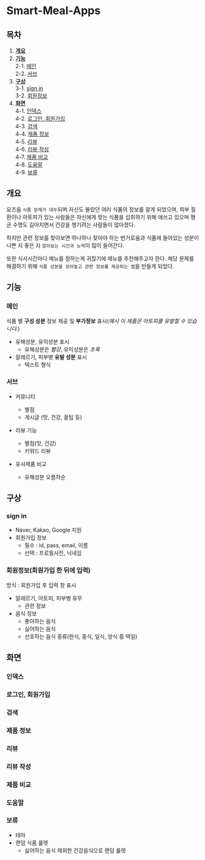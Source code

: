 <!-- @format -->

# Smart-Meal-Apps

## 목차

1. **[개요](#개요)**
2. **[기능](#기능)**<br>
  2-1. [메인](#메인)<br>
  2-2. [서브](#서브)<br>
3. **[구상](#구상)**<br>
  3-1. [sign in](#sign-in)<br>
  3-2. [회원정보](#회원정보)<br>
4. **[화면](#화면)**<br>
  4-1. [인덱스](#인덱스)<br>
  4-2. [로그인, 회원가입](#로그인,-회원가입)<br>
  4-3. [검색](#검색)<br>
  4-4. [제품 정보](#제품-정보)<br>
  4-5. [리뷰](#리뷰)<br>
  4-6. [리뷰 작성](#리뷰-작성)<br>
  4-7. [제품 비교](#제품-비교)<br>
  4-8. [도움말](#도움말)<br>
  4-9. [보류](#보류)<br>
  

## 개요

요즈음 `식품 문제가 대두`되며 자신도 몰랐던 여러 식품의 정보를 알게 되었으며,
피부 질환이나 아토피가 있는 사람들은 자신에게 맞는 식품을 섭취하기 위해
애쓰고 있으며 평균 수명도 길어지면서 건강을 챙기려는 사람들이 많아졌다.

하지만 관련 정보를 찾아보면 하나하나 찾아야 하는 번거로움과
식품에 들어있는 성분이 나쁜 지 좋은 지 `알아보는 시간과 노력`이 많이 들어간다.

또한 식사시간마다 메뉴를 정하는게 귀찮기에 메뉴를 추천해주고자 한다.
해당 문제를 해결하기 위해 `식품 성분을 모아놓고 관련 정보를 제공하는 앱`을 만들게 되었다.

## 기능

### 메인

식품 별 **구성 성분** 정보 제공 및 **부가정보** 표시(_예시 이 제품은 아토피를 유발할 수 있습니다._)

- 유해성분, 유익성분 표시
  - 유해성분은 _빨강_, 유익성분은 _초록_
- 알레르기, 피부병 **유발 성분** 표시
  - 텍스트 형식

### 서브

- 커뮤니티
  - 별점
  - 게시글 (맛, 건강, 꿀팁 등)
  
- 리뷰 기능
  - 별점(맛, 건강)
  - 키워드 리뷰
  
- 유사제품 비교
  - 유해성분 오름차순

## 구상

### sign in

- Naver, Kakao, Google 지원
- 회원가입 정보
  - 필수 : id, pass, email, 이름
  - 선택 : 프로필사진, 닉네임

### 회원정보(회원가입 한 뒤에 입력)

방식 : 회원가입 후 입력 창 표시

- 알레르기, 아토피, 피부병 유무
  - 관련 정보
- 음식 정보
  - 좋아하는 음식
  - 싫어하는 음식
  - 선호하는 음식 종류(한식, 중식, 일식, 양식 중 택일)

## 화면

### 인덱스

### 로그인, 회원가입

### 검색

### 제품 정보

### 리뷰

### 리뷰 작성

### 제품 비교

### 도움말

### 보류

- 테마
- 랜덤 식품 룰렛
  - 싫어하는 음식 제외한 건강음식으로 랜덤 룰렛
